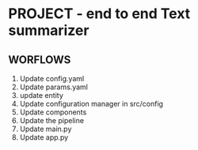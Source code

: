 # PROJECT - end to end Text summarizer

## WORFLOWS

1. Update config.yaml
2. Update params.yaml
3. update entity
4. Update configuration manager in src/config
5. Update components
6. Update the pipeline
7. Update main.py
8. Update app.py